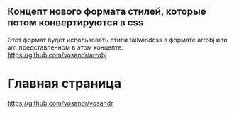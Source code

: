 ## Концепт нового формата стилей, которые потом конвертируются в css
Этот формат будет использовать стили tailwindcss в формате arrobj или arr, представленном в этом концепте:  
https://github.com/vosandr/arrobj
# Главная страница
https://github.com/vosandr/vosandr
